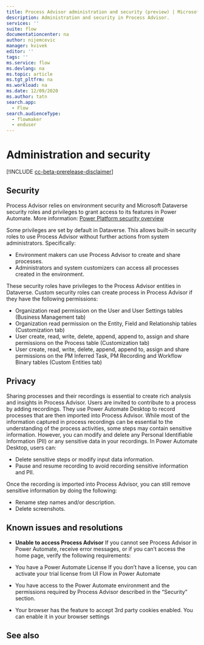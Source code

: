 ```yaml
---
title: Process Advisor administration and security (preview) | Microsoft Docs
description: Administration and security in Process Advisor.
services: ''
suite: flow
documentationcenter: na
author: nijemcevic 
manager: kvivek
editor: ''
tags: ''
ms.service: flow
ms.devlang: na
ms.topic: article
ms.tgt_pltfrm: na
ms.workload: na
ms.date: 12/09/2020
ms.author: tatn
search.app: 
  - Flow
search.audienceType: 
  - flowmaker
  - enduser
---
```

# Administration and security

[!INCLUDE [cc-beta-prerelease-disclaimer](includes/cc-beta-prerelease-disclaimer.md)]

## Security

Process Advisor relies on environment security and Microsoft Dataverse security roles and privileges to grant access to its features in Power Automate. More information: [Power Platform security overview](/power-platform/admin/wp-security)

Some privileges are set by default in Dataverse. This allows built-in security roles to use Process Advisor without further actions from system administrators. Specifically:

- Environment makers can use Process Advisor to create and share processes.
- Administrators and system customizers can access all processes created in the environment.

These security roles have privileges to the Process Advisor entities in Dataverse. Custom security roles can create process in Process Advisor if they have the following permissions:

- Organization read permission on the User and User Settings tables (Business Management tab)
- Organization read permission on the Entity, Field and Relationship tables (Customization tab)
- User create, read, write, delete, append, append to, assign and share permissions on the Process table (Customization tab)
- User create, read, write, delete, append, append to, assign and share permissions on the PM Inferred Task, PM Recording and Workflow Binary tables (Custom Entities tab)

## Privacy

Sharing processes and their recordings is essential to create rich analysis and insights in Process Advisor. Users are invited to contribute to a process by adding recordings. They use Power Automate Desktop to record processes that are then imported into Process Advisor. 
While most of the information captured in process recordings can be essential to the understanding of the process activities, some steps may contain sensitive information. However, you can modify and delete any Personal Identifiable Information (PII) or any sensitive data in your recordings.
In Power Automate Desktop, users can:

- Delete sensitive steps or modify input data information.
- Pause and resume recording to avoid recording sensitive information and PII.

Once the recording is imported into Process Advisor, you can still remove sensitive information by doing the following:

- Rename step names and/or description.
- Delete screenshots.

## Known issues and resolutions

- **Unable to access Process Advisor**
If you cannot see Process Advisor in Power Automate, receive error messages, or if you can’t access the home page, verify the following requirements:

 - You have a Power Automate License
   If you don’t have a license, you can activate your trial license from UI Flow in Power Automate
- You have access to the Power Automate environment and the permissions required by Process Advisor described in the “Security” section.
- Your browser has the feature to accept 3rd party cookies enabled.
  You can enable it in your browser settings

## See also
